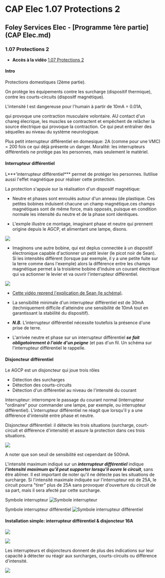 # CAP Elec 1.07 Protections 2
## Foley Services Elec - [Programme 1ère partie](CAP Elec.md)

### 1.07 Protections 2

- **Accès à la vidéo** [1.07 Protections 2](https://youtu.be/JUcMXK3wq50)

#### Intro

Protections domestiques (2ème partie).

On protège les équipements contre les surcharge (dispositif thermique), contre les courts-circuits (dispositf magnétique).

L'intensité I est dangereuse pour l'humain à partir de 10mA = 0.01A,

qui provoque une contraction musculaire volontaire. AU contact d'un chareg élecrique, les muscles se contractent et empêchent de relâcher la source électrique qui provoque la contraction. Ce qui peut entraîner des séquelles au niveau du système neurologique.

Plus petit interrupteur différentiel en domesique: 2A (comme pour une VMC) = 200 fois ce qui déjà présente un danger. Moralité: les interrupteurs différentiels ne protège pas les personnes, mais seulement le matériel.

#### Interrupteur différentiel

L***'interrupteur différentiel*** permet de protéger les personnes. Ilutilise aussi l'effet magnétique pour réaliser cette protection.

La protection s'appuie sur la réalisation d'un dispositf magnétique:

- Neutre et phases sont enroulés autour d'un anneau (de plastique. Ces petites bobines induisent chacune un champ magnétique.ces champs magnétiques sont de même force, mais opposés, puisque en condition normale les intensité du neutre et de la phase sont identiques.

- L'exmple illustre ce montage, imaginant phase et neutre qui prennent origine depuis le AGCP, et alimentant une lampe, disons.

![](./images/Interrupteur_differentiel.png)

- Imaginons une autre bobine, qui est deplus connectée à un dispositif électronique capable d'actionner un petit levier (le picot noir de Sean). Si les intensités différent (lorsque par exemple, il y a une petite fuite sur la terre comme dans l'exemple) alors la différence entre les champs magnétique permet à la troisième bobine d'induire un courant électrique qui va actionner le levier et va ouvrir l'interrupteur différentiel.

![](./images/Interrupteur_differentiel_bis.png)

- [Cette vidéo reprend l'explication de Sean (le schéma)](https://www.youtube.com/watch?v=kDtADAecaLc&ab_channel=MGElec).

- La sensibilité minimale d'un interrupteur différentiel est de 30mA (techniquement difficile d'atteindre une sensibilité de 10mA tout en garantissant la stabiilité du dispositif).

- ***N.B.*** L'interrupteur différentiel nécessite toutefois la présence d'une prise de terre.

- L'arrivée neutre et phase sur un interrupteur différentiel ***se fait obligatoirement à l'aide d'un peigne*** (et pas d'un fil. Un schéma sur l'interrupteur différentiel le rappelle.

#### Disjoncteur différentiel

Le AGCP est un disjoncteur qui joue trois rôles

- Détection des surcharges
- Détection des courts-circuits
- Détection d'un différentiel au niveau de l'intensité du courant

Interrupteur: interrompre le passage du courant normal (interrupteur "ordinaire" pour commander une lampe, par exemple, ou interrupteur différentiel). L'interrupteur différentiel ne réagit que lorsqu'il y a une différence d'intensité entre phase et neutre.

Disjoncteur différentiel: il détecte les trois situations (surcharge, court-circuit et différence d'intensité) et assure la protection dans ces trois situations.

![](./images/Interrupteur_differentiel_ter.jpg)

A noter que son seuil de sensibilité est cependant de 500mA.

L'intensité maximum indiqué sur un ***interrupteur différentiel*** indique ***l'intensité maximum qu'il peut supporter lorsqu'il ouvre le circuit***, sans être abîmer. Il est important de noter qu'il ne détecte pas les situations de surcharge. Si l'intensité maximale indiquée sur l'interrupteur est de 25A, le circuit pourra "tirer" plus de 25A sans provoquer d'ouverture du circuit de sa part, mais il sera afecté par cette surcharge.

Symbole interrupteur
![Symbole interrupteur](./images/Symbole_interrupteur.jpeg)

Symbole interrupteur différentiel
![Symbole interrupteur différentiel](./images/Symbole_interrupteur_differentiel.jpeg)

#### Installation simple: interrupteur différentiel & disjoncteur 16A

![](./images/Disjoncteur_close_up.png)

![](./images/Disjoncteur_close_up_bis.jpg)

Les interrupteurs et disjoncteurs donnent de plus des indications sur leur capacité à détecter ou réagir aux surcharges, courts-circuits ou différence d'intensité.

![](./images/Schema_disjoncteur.png)


